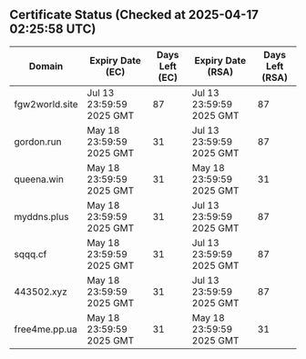 ## Certificate Status (Checked at 2025-04-17 02:25:58 UTC)
| Domain | Expiry Date (EC) | Days Left (EC) | Expiry Date (RSA) | Days Left (RSA) |
|--------|-------------------|----------------|--------------------|--------------------|
| fgw2world.site | Jul 13 23:59:59 2025 GMT | 87 | Jul 13 23:59:59 2025 GMT | 87 |
| gordon.run | May 18 23:59:59 2025 GMT | 31 | Jul 13 23:59:59 2025 GMT | 87 |
| queena.win | May 18 23:59:59 2025 GMT | 31 | May 18 23:59:59 2025 GMT | 31 |
| myddns.plus | May 18 23:59:59 2025 GMT | 31 | Jul 13 23:59:59 2025 GMT | 87 |
| sqqq.cf | May 18 23:59:59 2025 GMT | 31 | Jul 13 23:59:59 2025 GMT | 87 |
| 443502.xyz | May 18 23:59:59 2025 GMT | 31 | Jul 13 23:59:59 2025 GMT | 87 |
| free4me.pp.ua | May 18 23:59:59 2025 GMT | 31 | May 18 23:59:59 2025 GMT | 31 |
